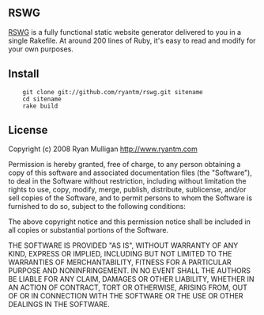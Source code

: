 RSWG
---

[RSWG](http://github.com/ryantm/rswg/) is a fully functional static website generator delivered to you in a single Rakefile. At around 200 lines of Ruby, it's easy to read and modify for your own purposes.

Install
---

    	git clone git://github.com/ryantm/rswg.git sitename
        cd sitename
        rake build

License
-------

Copyright (c) 2008 Ryan Mulligan <http://www.ryantm.com>

Permission is hereby granted, free of charge, to any person obtaining a copy
of this software and associated documentation files (the "Software"), to
deal in the Software without restriction, including without limitation the
rights to use, copy, modify, merge, publish, distribute, sublicense, and/or
sell copies of the Software, and to permit persons to whom the Software is
furnished to do so, subject to the following conditions:

The above copyright notice and this permission notice shall be included in
all copies or substantial portions of the Software.

THE SOFTWARE IS PROVIDED "AS IS", WITHOUT WARRANTY OF ANY KIND, EXPRESS OR
IMPLIED, INCLUDING BUT NOT LIMITED TO THE WARRANTIES OF MERCHANTABILITY,
FITNESS FOR A PARTICULAR PURPOSE AND NONINFRINGEMENT. IN NO EVENT SHALL
THE AUTHORS BE LIABLE FOR ANY CLAIM, DAMAGES OR OTHER LIABILITY, WHETHER
IN AN ACTION OF CONTRACT, TORT OR OTHERWISE, ARISING FROM, OUT OF OR IN
CONNECTION WITH THE SOFTWARE OR THE USE OR OTHER DEALINGS IN THE SOFTWARE.
